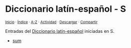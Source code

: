 # Diccionario latín-español - S
<sup>[Inicio](../index.md) · [Índice](../indices/latin-espanol.md) · [A-Z](../indices/alfabetico.md) · [Actividad](../indices/actividad.md) · <a href="../indices/latin-espanol-s.html" download="jucardus-latin-espanol-s.html">Descargar</a> · [Compartir](https://x.com/intent/tweet?text=Entradas%20del%20Diccionario%20lat%C3%ADn-espa%C3%B1ol%20iniciadas%20en%20S.%0A%E2%86%92%20https%3A%2F%2Fjucardus.github.io%2Findices%2Flatin-espanol-s.html%0A%0A%23ltn_espnl_jucardus%20%23indcs_jucardus%0A%40jucardus)</sup>

Entradas del [Diccionario latín-español](../indices/latin-espanol.md) iniciadas en S.

* [sum](../contenido/s/u/m/sum.md)
